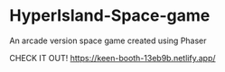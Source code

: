 # HyperIsland-Space-game
An arcade version space game created using Phaser

CHECK IT OUT!
https://keen-booth-13eb9b.netlify.app/
